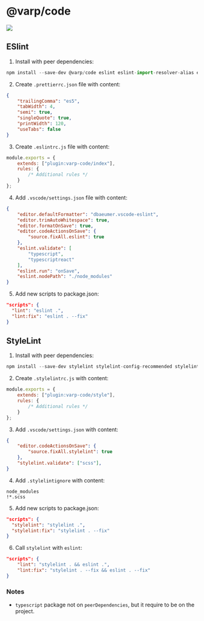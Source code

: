 # @varp/code

<a href="https://www.npmjs.com/package/@varp/code">
    <img src="https://nodei.co/npm/@varp/code.png?mini=true">
</a>

## ESlint

1. Install with peer dependencies:

```js
npm install --save-dev @varp/code eslint eslint-import-resolver-alias eslint-import-resolver-typescript eslint-plugin-import eslint-plugin-react eslint-plugin-react-hooks @typescript-eslint/eslint-plugin @typescript-eslint/parser prettier eslint-config-prettier eslint-plugin-prettier
```

2. Create `.prettierrc.json` file with content:

```json
{
    "trailingComma": "es5",
    "tabWidth": 4,
    "semi": true,
    "singleQuote": true,
    "printWidth": 120,
    "useTabs": false
}

```

3. Create `.eslintrc.js` file with content:

```js
module.exports = {
    extends: ["plugin:varp-code/index"],
    rules: {
        /* Additional rules */
    }
};
```

4. Add `.vscode/settings.json` file with content:
```json
{
    "editor.defaultFormatter": "dbaeumer.vscode-eslint",
    "editor.trimAutoWhitespace": true,
    "editor.formatOnSave": true,
    "editor.codeActionsOnSave": {
        "source.fixAll.eslint": true
    },
    "eslint.validate": [
        "typescript",
        "typescriptreact"
    ],
    "eslint.run": "onSave",
    "eslint.nodePath": "./node_modules"
}
```

5. Add new scripts to package.json:

```json
"scripts": {
  "lint": "eslint .",
  "lint:fix": "eslint . --fix"
}
```

## StyleLint

1. Install with peer dependencies:

```js
npm install --save-dev stylelint stylelint-config-recommended stylelint-order stylelint-scss stylelint-selector-bem-pattern
```

2. Create `.stylelintrc.js` with content:

```js
module.exports = {
    extends: ["plugin:varp-code/style"],
    rules: {
        /* Additional rules */
    }
};
```

3. Add `.vscode/settings.json` with content:
```json
{
    "editor.codeActionsOnSave": {
        "source.fixAll.stylelint": true
    },
    "stylelint.validate": ["scss"],
}
```

4. Add `.stylelintignore` with content:

```
node_modules
!*.scss
```

5. Add new scripts to package.json:

```json
"scripts": {
  "stylelint": "stylelint .",
  "stylelint:fix": "stylelint . --fix"
}
```

6. Call `stylelint` with `eslint`:

```json
"scripts": {
    "lint": "stylelint . && eslint .",
    "lint:fix": "stylelint . --fix && eslint . --fix"
}
```


### Notes

- `typescript` package not on `peerDependencies`, but it require to be on the project.

